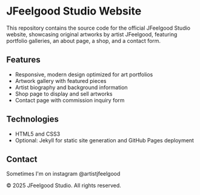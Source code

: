 # JFeelgood Studio Website

This repository contains the source code for the official JFeelgood Studio website, showcasing original artworks by artist JFeelgood, featuring portfolio galleries, an about page, a shop, and a contact form.

## Features
- Responsive, modern design optimized for art portfolios
- Artwork gallery with featured pieces
- Artist biography and background information
- Shop page to display and sell artworks
- Contact page with commission inquiry form

## Technologies
- HTML5 and CSS3
- Optional: Jekyll for static site generation and GitHub Pages deployment

## Contact
Sometimes I'm on instagram @artistjfeelgood

© 2025 JFeelgood Studio. All rights reserved.
